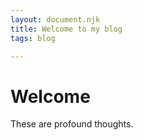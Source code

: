 ```yaml
---
layout: document.njk
title: Welcome to my blog
tags: blog

---
```

# Welcome
These are profound thoughts.